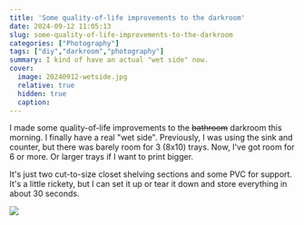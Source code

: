 ```yaml
---
title: 'Some quality-of-life improvements to the darkroom'
date: 2024-09-12 11:05:13
slug: some-quality-of-life-improvements-to-the-darkroom
categories: ["Photography"]
tags: ["diy","darkroom","photography"]
summary: I kind of have an actual "wet side" now.
cover:
  image: 20240912-wetside.jpg
  relative: true
  hidden: true
  caption:
---
```


I made some quality-of-life improvements to the ~~bathroom~~ darkroom this morning. I finally have a real "wet side". Previously, I was using the sink and counter, but there was barely room for 3 (8x10) trays. Now, I've got room for 6 or more. Or larger trays if I want to print bigger.

It's just two cut-to-size closet shelving sections and some PVC for support. It's a little rickety, but I can set it up or tear it down and store everything in about 30 seconds.

![](/img/2024/09/2024-09-12-wetside.jpg)

